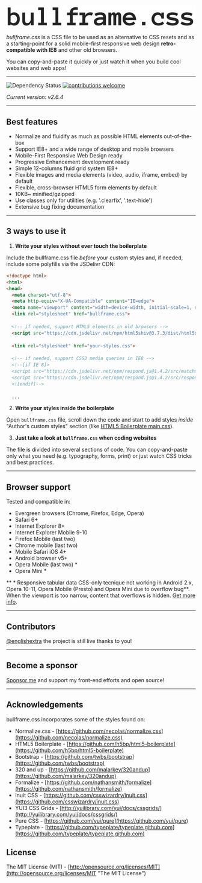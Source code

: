 ![bullframe.css boilerplate](logo.png)

*bullframe.css* is a CSS file to be used as an alternative to CSS resets and as a starting-point for a solid mobile-first responsive web design **retro-compatible with IE8** and other old browsers.

You can copy-and-paste it quickly or just watch it when you build cool websites and web apps!

***

<img src="https://camo.githubusercontent.com/cdc54d1641f5e11e246a2707063ecad092c96d11/68747470733a2f2f64617669642d646d2e6f72672f6477796c2f657374612e737667" alt="Dependency Status" data-canonical-src="https://david-dm.org/dwyl/esta.svg" style="max-width:100%;"></a>
<a href="https://github.com/marcop135/bullframe.css/issues"><img src="https://camo.githubusercontent.com/926d8ca67df15de5bd1abac234c0603d94f66c00/68747470733a2f2f696d672e736869656c64732e696f2f62616467652f636f6e747269627574696f6e732d77656c636f6d652d627269676874677265656e2e7376673f7374796c653d666c6174" alt="contributions welcome" data-canonical-src="https://img.shields.io/badge/contributions-welcome-brightgreen.svg?style=flat" style="max-width:100%;"></a>

*Current version: v2.6.4*

***

## Best features

* Normalize and fluidify as much as possible HTML elements out-of-the-box
* Support IE8+ and a wide range of desktop and mobile browsers
* Mobile-First Responsive Web Design ready
* Progressive Enhancement development ready
* Simple 12-columns fluid grid system IE8+
* Flexible images and media elements (video, audio, iframe, embed) by default
* Flexible, cross-browser HTML5 form elements by default
* 10KB~ minified/gzipped
* Use classes only for utilities (e.g. '.clearfix', '.text-hide')
* Extensive bug fixing documentation 

***

## 3 ways to use it

1. **Write your styles without ever touch the boilerplate**

Include the bullframe.css file *before* your custom styles and, if needed, include some polyfills via the JSDelivr CDN:

```html
<!doctype html>
<html>
<head>
  <meta charset="utf-8">
  <meta http-equiv="X-UA-Compatible" content="IE=edge">
  <meta name="viewport" content="width=device-width, initial-scale=1, shrink-to-fit=no">
  <link rel="stylesheet" href="bullframe.css">
  
  <!-- if needed, support HTML5 elements in old browsers -->
  <script src="https://cdn.jsdelivr.net/npm/html5shiv@3.7.3/dist/html5shiv.min.js"></script>

  <link rel="stylesheet" href="your-styles.css">

  <!-- if needed, support CSS3 media queries in IE8 -->
  <!--[if IE 8]>
  <script src="https://cdn.jsdelivr.net/npm/respond.js@1.4.2/src/matchmedia.addListener.js"></script>
  <script src="https://cdn.jsdelivr.net/npm/respond.js@1.4.2/src/respond.js"></script>
  <![endif]-->

  ...
```

2. **Write your styles inside the boilerplate**

Open `bullframe.css` file, scroll down the code and start to add styles *inside* "Author's custom styles" section (like [HTML5 Boilerplate main.css](https://github.com/h5bp/html5-boilerplate/blob/b83ce3b1b42157f8c817a62b4d353415e25c3af4/css/main.css#l-92-110 "HTML5 Boilerplate main.css")).

3. **Just take a look at `bullframe.css` when coding websites**

The file is divided into several sections of code. You can copy-and-paste only what you need (e.g. typography, forms, print) or just watch CSS tricks and best practices.

***

## Browser support

Tested and compatible in:

* Evergreen browsers (Chrome, Firefox, Edge, Opera)
* Safari 6+
* Internet Explorer 8+
* Internet Explorer Mobile 9-10
* Firefox Mobile (last two)
* Chrome mobile (last two)
* Mobile Safari iOS 4+
* Android browser v5+
* Opera Mobile (last two) *
* Opera Mini *


** * Responsive tabular data CSS-only tecnique not working in Android 2.x, Opera 10-11, Opera Mobile (Presto) and Opera Mini due to overflow bug**. When the viewport is too narrow, content that overflows is hidden. [Get more info](http://barrow.io/overflow-scrolling "overflow scrolling").

***

## Contributors

[@englishextra](https://github.com/englishextra) the project is still live thanks to you!

***

## Become a sponsor 

[Sponsor me](https://github.com/sponsors/marcop135) and support my front-end efforts and open source!

***

## Acknowledgements

bullframe.css incorporates some of the styles found on:

* Normalize.css - [https://github.com/necolas/normalize.css](https://github.com/necolas/normalize.css)
* HTML5 Boilerplate - [https://github.com/h5bp/html5-boilerplate](https://github.com/h5bp/html5-boilerplate)
* Bootstrap - [https://github.com/twbs/bootstrap](https://github.com/twbs/bootstrap)
* 320 and up - [https://github.com/malarkey/320andup](https://github.com/malarkey/320andup)
* Formalize - [https://github.com/nathansmith/formalize](https://github.com/nathansmith/formalize)
* Inuit CSS - [https://github.com/csswizardry/inuit.css](https://github.com/csswizardry/inuit.css)
* YUI3 CSS Grids - [http://yuilibrary.com/yui/docs/cssgrids/](http://yuilibrary.com/yui/docs/cssgrids/)
* Pure CSS - [https://github.com/yui/pure](https://github.com/yui/pure)
* Typeplate - [https://github.com/typeplate/typeplate.github.com](https://github.com/typeplate/typeplate.github.com)


## License

The MIT License (MIT) - [http://opensource.org/licenses/MIT](http://opensource.org/licenses/MIT "The MIT License")
